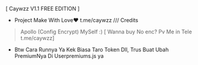 [ Caywzz V1.1 FREE EDITION ] 
- Project Make With Love♥️
t.me/caywzz
/// Credits
> Apollo (Config Encrypt)
> MySelf :)
[ Wanna buy No enc? Pv Me in Tele t.me/caywzz]
- Btw Cara Runnya Ya Kek Biasa Taro Token Dll, Trus Buat Ubah PremiumNya Di Userpremiums.js ya